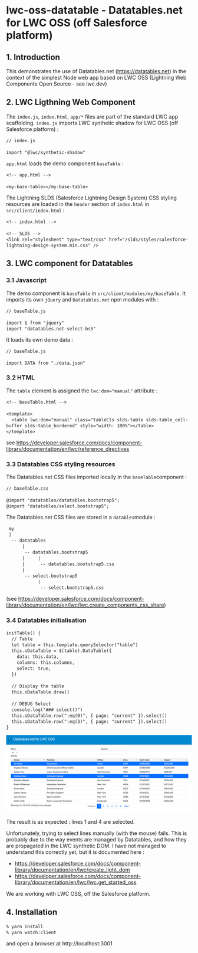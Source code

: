 # lwc-oss-datatable - Datatables.net for LWC OSS (off Salesforce platform)

## 1. Introduction

This demonstrates the use of Datatables.net (https://datatables.net) in the context of the simplest Node web app based on LWC OSS (Lightning Web Componente Open Source - see lwc.dev)

## 2. LWC Ligthning Web Component

The `index.js`, `index.html`, `app/*` files are part of the standard LWC app scaffolding.
`index.js` imports LWC synthetic shadow for LWC OSS (off Salesforce platform) :

```
// index.js

import "@lwc/synthetic-shadow"
```

`app.html` loads the demo component `baseTable` :

```
<!-- app.html -->

<my-base-table></my-base-table>
```

The Lightning SLDS (Salesforce Lightning Design System) CSS styling resources are loaded in the `header` section of `index.html` in `src/client/index.html` :

```
<!-- index.html -->

<!-- SLDS -->
<link rel="stylesheet" type="text/css" href="/slds/styles/salesforce-lightning-design-system.min.css" />
```

## 3. LWC component for Datatables

### 3.1 Javascript

The demo component is `baseTable` in `src/client/modules/my/baseTable`.
It imports its own `jQuery` and `Datatables.net` npm modules with :

```
// baseTable.js

import $ from "jquery"
import "datatables.net-select-bs5"
```

It loads its own demo data :

```
// baseTable.js

import DATA from "./data.json"
```

### 3.2 HTML

The `table` element is assigned the `lwc:dom="manual"` attribute :

```
<!-- baseTable.html -->

<template>
  <table lwc:dom="manual" class="tableCls slds-table slds-table_cell-buffer slds-table_bordered" style="width: 100%"></table>
</template>
```

see https://developer.salesforce.com/docs/component-library/documentation/en/lwc/reference_directives

### 3.3 Datatables CSS styling resources

The Datatables.net CSS files imported locally in the `baseTable`component :

```
// baseTable.css

@import "datatables/datatables.bootstrap5";
@import "datatables/select.bootstrap5";
```

The Datatables.net CSS files are stored in a `datables`module :

```
 my
 |
  -- datatables
      |
       -- datatables.bootstrap5
      |     |
      |      -- datatables.bootstrap5.css
      |
       -- select.bootstrap5
            |
             -- select.bootstrap5.css
```

(see https://developer.salesforce.com/docs/component-library/documentation/en/lwc/lwc.create_components_css_share)

### 3.4 Datatables initialisation

```
initTable() {
  // Table
  let table = this.template.querySelector("table")
  this.oDataTable = $(table).DataTable({
    data: this.data,
    columns: this.columns,
    select: true,
  })

  // Display the table
  this.oDataTable.draw()

  // DEBUG Select
  console.log("### select()")
  this.oDataTable.row(":eq(0)", { page: "current" }).select()
  this.oDataTable.row(":eq(3)", { page: "current" }).select()
}
```

![Datatables for LWC OSS](./docs/images/datatables_for_lwc_oss.png)

The result is as expected : lines 1 and 4 are selected.

Unfortunately, trying to select lines manually (with the mouse) fails.
This is probably due to the way events are managed by Datatables, and how they are propagated in the LWC synthetic DOM. I have not managed to understand this correctly yet, but it is documented here :

- https://developer.salesforce.com/docs/component-library/documentation/en/lwc/create_light_dom
- https://developer.salesforce.com/docs/component-library/documentation/en/lwc/lwc.get_started_oss

We are working with LWC OSS, off the Salesforce platform.

## 4. Installation

```
% yarn install
% yarn watch:client
```

and open a browser at http://localhost:3001

